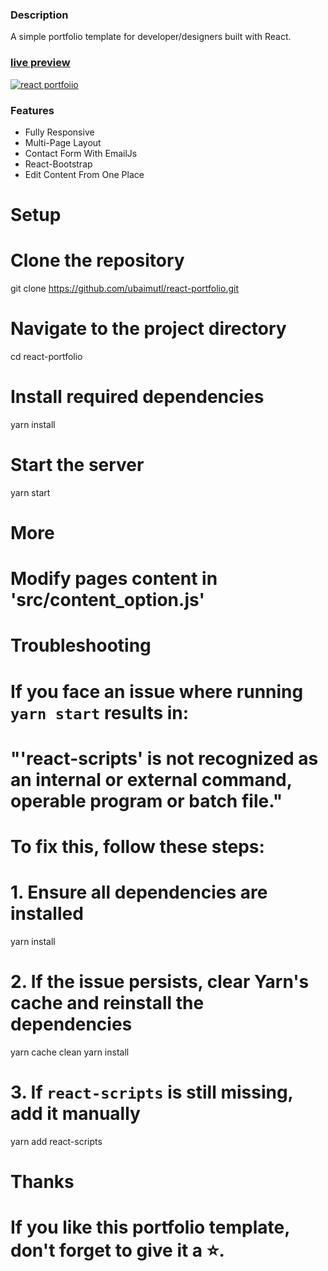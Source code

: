 ### Description

A simple portfolio template for developer/designers built with React. 

### [live preview](https://ubaimutl.github.io/react-portfolio/)

[![react portfoiio](src/assets/images/react%20portfolio%20gif.gif)](https://ubaimutl.github.io/react-portfolio/)

### Features

- Fully Responsive
- Multi-Page Layout
- Contact Form With EmailJs
- React-Bootstrap
- Edit Content From One Place

# Setup

# Clone the repository
git clone https://github.com/ubaimutl/react-portfolio.git

# Navigate to the project directory
cd react-portfolio

# Install required dependencies
yarn install

# Start the server
yarn start


# More

# Modify pages content in 'src/content_option.js'


# Troubleshooting

# If you face an issue where running `yarn start` results in:
# "'react-scripts' is not recognized as an internal or external command, operable program or batch file."

# To fix this, follow these steps:

# 1. Ensure all dependencies are installed
yarn install

# 2. If the issue persists, clear Yarn's cache and reinstall the dependencies
yarn cache clean
yarn install

# 3. If `react-scripts` is still missing, add it manually
yarn add react-scripts


# Thanks

# If you like this portfolio template, don't forget to give it a ⭐.

